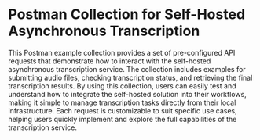 # Postman Collection for Self-Hosted Asynchronous Transcription

This Postman example collection provides a set of pre-configured API requests that demonstrate how to interact with the self-hosted asynchronous transcription service. The collection includes examples for submitting audio files, checking transcription status, and retrieving the final transcription results. By using this collection, users can easily test and understand how to integrate the self-hosted solution into their workflows, making it simple to manage transcription tasks directly from their local infrastructure. Each request is customizable to suit specific use cases, helping users quickly implement and explore the full capabilities of the transcription service.
